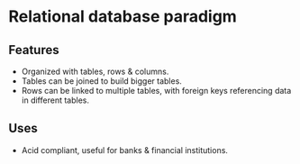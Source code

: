 # Relational database paradigm

## Features

- Organized with tables, rows & columns.
- Tables can be joined to build bigger tables.
- Rows can be linked to multiple tables, with foreign keys referencing data in
different tables.

## Uses

- Acid compliant, useful for banks & financial institutions.
